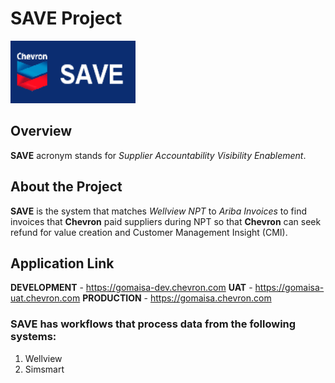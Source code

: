 # SAVE Project

<p>
    <img src="/web/Logos/SAVE.jpg" width="200" height="100" />
</p>

## Overview

**SAVE** acronym stands for _Supplier Accountability Visibility Enablement_.

## About the Project

**SAVE** is the system that matches _Wellview NPT_ to _Ariba Invoices_ to find invoices that **Chevron** paid suppliers during NPT so that **Chevron** can seek refund for value creation and Customer Management Insight (CMI).

## Application Link

**DEVELOPMENT**  - https://gomaisa-dev.chevron.com
**UAT**          - https://gomaisa-uat.chevron.com
**PRODUCTION**   - https://gomaisa.chevron.com


### SAVE has workflows that process data from the following systems:

1) Wellview
2) Simsmart


